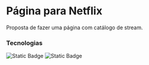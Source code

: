 # Página para Netflix

Proposta de fazer uma página com catálogo de stream.

### Tecnologias
![Static Badge](https://img.shields.io/badge/Kotlin-black?style=flat&logo=kotlin&logoColor=white)
![Static Badge](https://img.shields.io/badge/Android%20Studio-black?style=flat&logo=Android%20Studio&logoColor=white)

